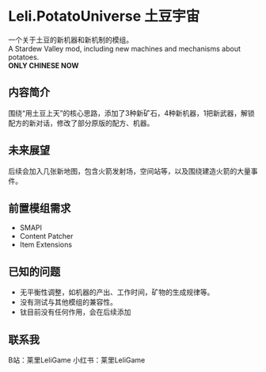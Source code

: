 # Leli.PotatoUniverse 土豆宇宙
一个关于土豆的新机器和新机制的模组。<br>
A Stardew Valley mod, including new machines and mechanisms about potatoes.<br>
**ONLY CHINESE NOW**<br>
## 内容简介
围绕“用土豆上天”的核心思路，添加了3种新矿石，4种新机器，1把新武器，解锁配方的新对话，修改了部分原版的配方、机器。
## 未来展望
后续会加入几张新地图，包含火箭发射场，空间站等，以及围绕建造火箭的大量事件。
## 前置模组需求
- SMAPI
- Content Patcher
- Item Extensions
## 已知的问题
- 无平衡性调整，如机器的产出、工作时间，矿物的生成规律等。
- 没有测试与其他模组的兼容性。
- 钛目前没有任何作用，会在后续添加
## 联系我
B站：莱里LeliGame
小红书：莱里LeliGame
